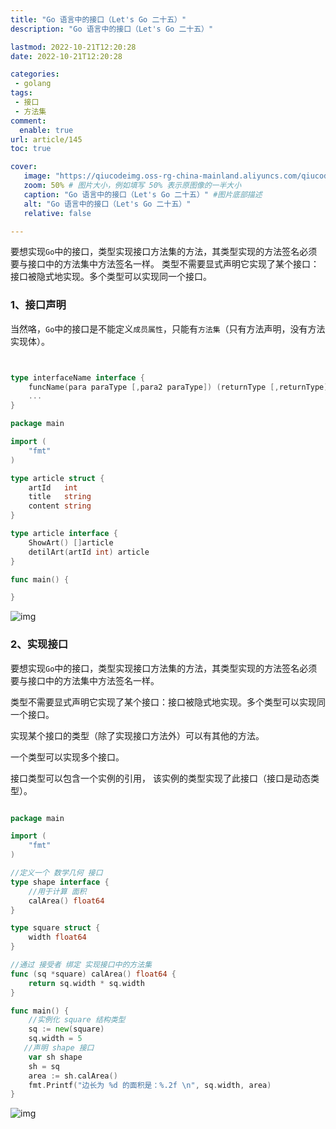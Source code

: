 ```yaml
---
title: "Go 语言中的接口（Let's Go 二十五）"
description: "Go 语言中的接口（Let's Go 二十五）"

lastmod: 2022-10-21T12:20:28
date: 2022-10-21T12:20:28

categories:
 - golang
tags: 
 - 接口
 - 方法集
comment:
  enable: true
url: article/145
toc: true

cover:
   image: "https://qiucodeimg.oss-rg-china-mainland.aliyuncs.com/qiucode2020/1666354728093.png" #图片路径例如：posts/tech/123/123.png
   zoom: 50% # 图片大小，例如填写 50% 表示原图像的一半大小
   caption: "Go 语言中的接口（Let's Go 二十五）" #图片底部描述
   alt: "Go 语言中的接口（Let's Go 二十五）"
   relative: false

---
```


要想实现```Go```中的接口，类型实现接口方法集的方法，其类型实现的方法签名必须要与接口中的方法集中方法签名一样。 类型不需要显式声明它实现了某个接口：接口被隐式地实现。多个类型可以实现同一个接口。

<!--more-->

### 1、接口声明

当然咯，```Go```中的接口是不能定义```成员属性```，只能有```方法集```（只有方法声明，没有方法实现体）。

```go


type interfaceName interface {
    funcName(para paraType [,para2 paraType]) (returnType [,returnType])
    ...
}
```



```go
package main

import (
    "fmt"
)

type article struct {
    artId   int
    title   string
    content string
}

type article interface {
    ShowArt() []article
    detilArt(artId int) article
}

func main() {

}
```



![img](https://qiucodeimg.oss-rg-china-mainland.aliyuncs.com/qiucode2020/1666354728093.png)

### 2、实现接口

要想实现```Go```中的接口，类型实现接口方法集的方法，其类型实现的方法签名必须要与接口中的方法集中方法签名一样。

类型不需要显式声明它实现了某个接口：接口被隐式地实现。多个类型可以实现同一个接口。

实现某个接口的类型（除了实现接口方法外）可以有其他的方法。

一个类型可以实现多个接口。

接口类型可以包含一个实例的引用， 该实例的类型实现了此接口（接口是动态类型）。

```go

package main

import (
    "fmt"
)

//定义一个 数学几何 接口
type shape interface {
    //用于计算 面积
    calArea() float64
}

type square struct {
    width float64
}

//通过 接受者 绑定 实现接口中的方法集
func (sq *square) calArea() float64 {
    return sq.width * sq.width
}

func main() {
    //实例化 square 结构类型
    sq := new(square)
    sq.width = 5
   //声明 shape 接口
    var sh shape
    sh = sq
    area := sh.calArea()
    fmt.Printf("边长为 %d 的面积是：%.2f \n", sq.width, area)
}
```



![img](https://qiucodeimg.oss-rg-china-mainland.aliyuncs.com/qiucode2020/1666354752984.png)